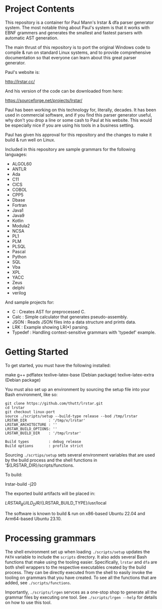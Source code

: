 # Project Contents

This repository is a container for Paul Mann's lrstar & dfa parser
generator system.  The most notable thing about Paul's system is that
it works with EBNF grammers and generates the smallest and fastest
parsers with automatic AST generation.

The main thrust of this repository is to port the original Windows
code to compile & run on standard Linux systems, and to provide
comprehensive documentation so that everyone can learn about this
great parser generator.

Paul's website is:

  http://lrstar.cc/

And his version of the code can be downloaded from here:

  https://sourceforge.net/projects/lrstar/

Paul has been working on this technology for, literally, decades.  It
has been used in commercial software, and if you find this parser
generator useful, why don't you drop a line or some cash to Paul at
his website.  This would be especially nice if you are using his tools
in a business setting.

Paul has given his approval for this repository and the changes to
make it build & run well on Linux.

Included in this repository are sample grammars for the following languages:

  + ALGOL60
  + ANTLR
  + Ada
  + C11
  + CICS
  + COBOL
  + CPP5
  + Dbase
  + Fortran
  + Java1
  + Java9
  + Kotlin
  + Modula2
  + NCSA
  + PL1
  + PLM
  + PLSQL
  + Pascal
  + Python
  + SQL
  + Vba
  + XPL
  + YACC
  + Zeus
  + delphi
  + verilog

And sample projects for:

  + C       : Creates AST for preprocessed C.
  + Calc    : Simple calculator that generates pseudo-assembly.
  + JSON    : Reads JSON files into a data structure and prints data.
  + LRK     : Example showing LR(*) parsing.
  + Typedef : Handling context-sensitive grammars with 'typedef' example.


# Getting Started


To get started, you must have the following installed:

  make
  g++
  pdflatex
  texlive-latex-base   (Debian package)
  texlive-latex-extra  (Debian package)

You must also set up an environment by sourcing the setup
file into your Bash environment, like so:

    git clone https://github.com/thutt/lrstar.git
    cd lrstar
    git checkout linux-port
    source ./scripts/setup --build-type release --bod /tmp/lrstar
    LRSTAR_DIR          : '/tmp/x/lrstar'
    LRSTAR_ARCHITECTURE : ''
    LRSTAR_BUILD_OPTIONS: ''
    LRSTAR_BUILD_DIR    : '/tmp/lrstar'

    Build types         : debug release
    Build options       : profile strict

Sourcing `./scrtips/setup` sets several environment variables that are
used by the build process and the shell functions in
'${LRSTAR_DIR}/scripts/functions.

To build:

  lrstar-build -j20

The exported build artifacts will be placed in:

   ${LRSTAR_BUILD_DIR}/${LRSTAR_BUILD_TYPE}/usr/local


The software is known to build & run on x86-based Ubuntu 22.04 and
Arm64-based Ubuntu 23.10.


# Processing grammars

The shell environment set up when loading `./scripts/setup` updates
the `PATH` variable to include the `scripts` directory.  It also adds
several Bash functions that make using the tooling easier.
Specifically, `lrstar` and `dfa` are both shell wrappers to the
respective executables created by the build process.  They can be
directly executed from the shell to easily invoke the tooling on
grammars that you have created.  To see all the functions that are
added, see `./scripts/functions`.

Importantly, `./scripts/lrgen` servces as a one-stop shop to generate
all the grammar files by executing one tool.  See `./scripts/lrgen
--help` for details on how to use this tool.
